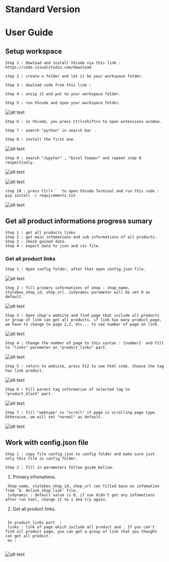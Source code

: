 # Standard Version 
# User Guide


## Setup workspace
```
Step 1 : Dowload and install VScode via this link :
https://code.visualstudio.com/download

step 2 : create a folder and let it be your workspace folder.

Step 3 : dowload code from this link :

Step 4 : unzip it and put to your workspace folder.

Step 5 : run VScode and open your workspace folder.
```
![alt text](https://github.com/taidao1901/StandardScraper/blob/77e9b258a457045474ea701e65a6a1f34a8056fe/imgs/Screenshot%20(260).png) 
```
Step 6 : in VScode, you press Ctrl+shift+x to open extensions window.

Step 7 : search "python" in search bar .

Step 8 : install the first one.
```
![alt text](https://github.com/taidao1901/StandardScraper/blob/099c5d7740c2d0715febe34d49686ae6fc9ea5e5/imgs/Screenshot%20(262).png) 
```
Step 9 : search "Jupyter" , "Excel Viewer" and repeat step 8 respectively. 
```
![alt text](https://github.com/taidao1901/StandardScraper/blob/83a930c579d642c3b81b57eb7125af523958768a/imgs/Screenshot%20(264).png) 

![alt text](https://github.com/taidao1901/StandardScraper/blob/a5ab3b8dc495223bc1e68e4de34d99f6f23e458c/imgs/Screenshot%20(263).png) 
```
step 10 : press Ctrl+ `  to open VScode Terminal and run this code :
pip install -r requirements.txt
```
![alt text](https://github.com/taidao1901/StandardScraper/blob/8cf22bc4f17dfcaa642c3796734e3ea46d58784f/imgs/Screenshot%20(265).png) 
## Get all product informations progress sumary
```
Step 1 : get all products links
Step 2 : get main infomations and sub informations of all products.
Step 3 : check gained data.
Step 4 : export data to json and csv file.
```

### Get all product links
```
Step 1 : Open config folder, after that open config.json file.
```
![alt text](https://github.com/taidao1901/StandardScraper/blob/388b2b438bc3583d650de603fe809fb8a7d947d3/imgs/Screenshot%20(268).png) 

```
Step 2 : fill primary informations of shop : shop_name, stylebox_shop_id, shop_url. isdynamic parameter will be set 0 as default.
```
![alt text](https://github.com/taidao1901/StandardScraper/blob/136c79339c38acda03db0f332e30a691e8b38c51/imgs/Screenshot%20(269).png) 
```
Step 3 : Open shop's website and find page that include all products or group of link can get all products. if link has many product page, we have to change to page 2,3, etc... to see number of page on link. 
```
![alt text](https://github.com/taidao1901/StandardScraper/blob/9d339d9ab605aefb3d30386fcdf2dc3dc2af70b9/imgs/Screenshot%20(271).png) 
```
Step 4 : Change the number of page to this syntax : {number}  and fill to "links" paremeter on "product_links" part.
```
![alt text](https://github.com/taidao1901/StandardScraper/blob/73314980b180a69c6606260025b80a557292b110/imgs/Screenshot%20(272).png) 
```
Step 5 : return to website, press F12 to see html code. Choose the tag has link product.
```
![alt text](https://github.com/taidao1901/StandardScraper/blob/a3dfca6a9a5e498edf39caf5f9afb3769a98b4c6/imgs/Screenshot%20(274).png) 
```
Step 6 : Fill parent tag information of selected tag to "product_block" part.
```
![alt text](https://github.com/taidao1901/StandardScraper/blob/20bb517473d76ff61c126c03a5e6ff62ead3ab8b/imgs/Screenshot%20(275).png) 
```
Step 7 : fill "webtype" is "scroll" if page is scrolling page type. Otherwise, we will set "normal" as default. 
```
![alt text](https://github.com/taidao1901/StandardScraper/blob/46d6241364bee68faaee6390f4c653e33176ad32/imgs/Screenshot%20(278).png) 


## Work with config.json file
```
Step 1 : copy file config.json to config folder and make sure just only this file in config folder.

Step 2 : fill in parameters follow guide bellow.
```
  1. Primary infomations.
```
 Shop_name, stylebox_shop_id, shop_url can filled base on infomation from '0. Online_shop_link' file.
 isdynamic : default value is 0, if use didn't get any infomations after run tool, change it to 1 and try again.
```

  2. Get all product links.
  ```
   
   In product_links part  :
   links : link of page which include all product and . If you can't find all product page, you can get a group of link that you thought can get all product. 
   ex :
   
  ```
 
![alt text](https://github.com/taidao1901/StandardScraper/blob/46d6241364bee68faaee6390f4c653e33176ad32/imgs/Screenshot%20(278).png) 


    
   
    
    
    
